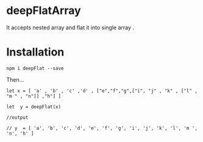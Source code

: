 # deepFlatArray 


It accepts nested array and flat it into single array  .


# Installation

`npm i deepFlat --save`


Then... 

```
let x = [ 'a' , 'b' , 'c' ,'d' , ["e","f","g",["i", "j" , "k" , ["l" , "m " , "n"]] ,"h"] ]

let  y = deepFlat(x)

//output

// y  = [ 'a', 'b', 'c', 'd', 'e', 'f', 'g', 'i', 'j', 'k', 'l', 'm ', 'n', 'h' ]


```